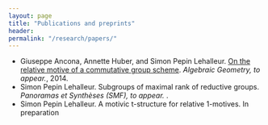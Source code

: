 ```yaml
---
layout: page
title: "Publications and preprints"
header: 
permalink: "/research/papers/"
---
```


<!-- BEGIN BIBLIOGRAPHY ../simon-pepin.github.io/_bibliography/papers -->
<!--
    DO NOT MODIFY THIS BIBLIOGRAPHY BY HAND!  IT IS MAINTAINED AUTOMATICALLY!
    YOUR CHANGES WILL BE LOST THE NEXT TIME IT IS UPDATED!
-->
<!-- Generated by: bib2xhtml.pl ../simon-pepin.github.io/_bibliography/papers.bib -->
<ul class="bib2xhtml">

<!-- Authors: Ancona Giuseppe and Huber Annette and Pepin Lehalleur Simon -->
<li><a name="AHPL"></a>Giuseppe
  Ancona, Annette Huber, and Simon
  Pepin&nbsp;Lehalleur.
<a href="http://arxiv.org/abs/1409.3401">On the relative motive of a
  commutative group scheme</a>.
<cite>Algebraic Geometry, to appear.</cite>, 2014.</li>


<!-- Authors: Pepin Lehalleur Simon -->
<li><a name="BdS"></a>Simon
  Pepin&nbsp;Lehalleur.
Subgroups of maximal rank of reductive groups.
<cite>Panoramas et Synth&egrave;ses (SMF), to appear. </cite>.</li>

<!-- Authors: Pepin Lehalleur Simon -->
<li><a name="1mot"></a>Simon
  Pepin&nbsp;Lehalleur.
A motivic t-structure for relative 1-motives. In preparation</li>

</ul>

<!-- END BIBLIOGRAPHY ../simon-pepin.github.io/_bibliography/papers -->

